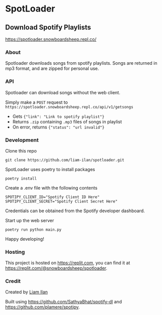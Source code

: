 # SpotLoader
## Download Spotify Playlists
https://spotloader.snowboardsheep.repl.co/

### About
Spotloader downloads songs from spotify playlists. Songs are returned in mp3 format, and are zipped for personal use.

### API
Spotloader can download songs without the web client.

Simply make a `POST` request to `https://spotloader.snowboardsheep.repl.co/api/v1/getsongs`
- Gets `{"link": "Link to spotify playlist"}`
- Returns `.zip` containing `.mp3` files of songs in playlist
- On error, returns `{"status": "url invalid"}`

### Development
Clone this repo
```
git clone https://github.com/liam-ilan/spotloader.git
```

SpotLoader uses poetry to install packages
```
poetry install
``` 

Create a .env file with the following contents
```
SPOTIPY_CLIENT_ID="Spotify Client ID Here"
SPOTIPY_CLIENT_SECRET="Spotify Client Secret Here"
```
Credentials can be obtained from the Spotify developer dashboard.

Start up the web server
```
poetry run python main.py
```

Happy developing!

### Hosting
This project is hosted on https://replit.com, you can find it at https://replit.com/@snowboardsheep/spotloader.

### Credit
Created by [Liam Ilan](https://liamilan.com)


Built using https://github.com/SathyaBhat/spotify-dl and https://github.com/plamere/spotipy.